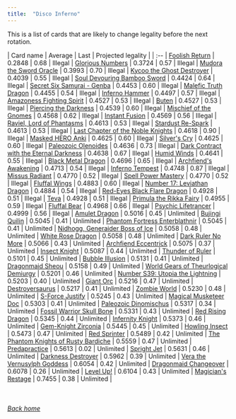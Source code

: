```yaml
---
title:  "Disco Inferno"
---
```


This is a list of cards that are likely to change legality before the next rotation.

| Card name | Average | Last | Projected legality |
| :-- |
[Foolish Return](https://db.ygoprodeck.com/card/?search=Foolish%20Return) | 0.2848 | 0.68 | Illegal |
[Glorious Numbers](https://db.ygoprodeck.com/card/?search=Glorious%20Numbers) | 0.3724 | 0.57 | Illegal |
[Mudora the Sword Oracle](https://db.ygoprodeck.com/card/?search=Mudora%20the%20Sword%20Oracle) | 0.3993 | 0.70 | Illegal |
[Kycoo the Ghost Destroyer](https://db.ygoprodeck.com/card/?search=Kycoo%20the%20Ghost%20Destroyer) | 0.4039 | 0.55 | Illegal |
[Soul Devouring Bamboo Sword](https://db.ygoprodeck.com/card/?search=Soul%20Devouring%20Bamboo%20Sword) | 0.4424 | 0.64 | Illegal |
[Secret Six Samurai - Genba](https://db.ygoprodeck.com/card/?search=Secret%20Six%20Samurai%20-%20Genba) | 0.4453 | 0.60 | Illegal |
[Malefic Truth Dragon](https://db.ygoprodeck.com/card/?search=Malefic%20Truth%20Dragon) | 0.4455 | 0.54 | Illegal |
[Inferno Hammer](https://db.ygoprodeck.com/card/?search=Inferno%20Hammer) | 0.4497 | 0.57 | Illegal |
[Amazoness Fighting Spirit](https://db.ygoprodeck.com/card/?search=Amazoness%20Fighting%20Spirit) | 0.4527 | 0.53 | Illegal |
[Buten](https://db.ygoprodeck.com/card/?search=Buten) | 0.4527 | 0.53 | Illegal |
[Piercing the Darkness](https://db.ygoprodeck.com/card/?search=Piercing%20the%20Darkness) | 0.4539 | 0.60 | Illegal |
[Mischief of the Gnomes](https://db.ygoprodeck.com/card/?search=Mischief%20of%20the%20Gnomes) | 0.4568 | 0.62 | Illegal |
[Instant Fusion](https://db.ygoprodeck.com/card/?search=Instant%20Fusion) | 0.4569 | 0.56 | Illegal |
[Raviel, Lord of Phantasms](https://db.ygoprodeck.com/card/?search=Raviel,%20Lord%20of%20Phantasms) | 0.4613 | 0.53 | Illegal |
[Stardust Re-Spark](https://db.ygoprodeck.com/card/?search=Stardust%20Re-Spark) | 0.4613 | 0.53 | Illegal |
[Last Chapter of the Noble Knights](https://db.ygoprodeck.com/card/?search=Last%20Chapter%20of%20the%20Noble%20Knights) | 0.4618 | 0.90 | Illegal |
[Masked HERO Anki](https://db.ygoprodeck.com/card/?search=Masked%20HERO%20Anki) | 0.4625 | 0.60 | Illegal |
[Silver's Cry](https://db.ygoprodeck.com/card/?search=Silver's%20Cry) | 0.4625 | 0.60 | Illegal |
[Paleozoic Olenoides](https://db.ygoprodeck.com/card/?search=Paleozoic%20Olenoides) | 0.4636 | 0.73 | Illegal |
[Dark Contract with the Eternal Darkness](https://db.ygoprodeck.com/card/?search=Dark%20Contract%20with%20the%20Eternal%20Darkness) | 0.4638 | 0.67 | Illegal |
[Humid Winds](https://db.ygoprodeck.com/card/?search=Humid%20Winds) | 0.4641 | 0.55 | Illegal |
[Black Metal Dragon](https://db.ygoprodeck.com/card/?search=Black%20Metal%20Dragon) | 0.4696 | 0.65 | Illegal |
[Archfiend's Awakening](https://db.ygoprodeck.com/card/?search=Archfiend's%20Awakening) | 0.4713 | 0.54 | Illegal |
[Inferno Tempest](https://db.ygoprodeck.com/card/?search=Inferno%20Tempest) | 0.4748 | 0.87 | Illegal |
[Missus Radiant](https://db.ygoprodeck.com/card/?search=Missus%20Radiant) | 0.4770 | 0.52 | Illegal |
[Spell Power Mastery](https://db.ygoprodeck.com/card/?search=Spell%20Power%20Mastery) | 0.4770 | 0.52 | Illegal |
[Fluffal Wings](https://db.ygoprodeck.com/card/?search=Fluffal%20Wings) | 0.4883 | 0.60 | Illegal |
[Number 17: Leviathan Dragon](https://db.ygoprodeck.com/card/?search=Number%2017:%20Leviathan%20Dragon) | 0.4884 | 0.54 | Illegal |
[Red-Eyes Black Flare Dragon](https://db.ygoprodeck.com/card/?search=Red-Eyes%20Black%20Flare%20Dragon) | 0.4928 | 0.51 | Illegal |
[Teva](https://db.ygoprodeck.com/card/?search=Teva) | 0.4928 | 0.51 | Illegal |
[Primula the Rikka Fairy](https://db.ygoprodeck.com/card/?search=Primula%20the%20Rikka%20Fairy) | 0.4955 | 0.59 | Illegal |
[Fluffal Bear](https://db.ygoprodeck.com/card/?search=Fluffal%20Bear) | 0.4968 | 0.66 | Illegal |
[Psychic Lifetrancer](https://db.ygoprodeck.com/card/?search=Psychic%20Lifetrancer) | 0.4999 | 0.56 | Illegal |
[Amulet Dragon](https://db.ygoprodeck.com/card/?search=Amulet%20Dragon) | 0.5016 | 0.45 | Unlimited |
[Bujingi Quilin](https://db.ygoprodeck.com/card/?search=Bujingi%20Quilin) | 0.5045 | 0.41 | Unlimited |
[Phantom Fortress Enterblathnir](https://db.ygoprodeck.com/card/?search=Phantom%20Fortress%20Enterblathnir) | 0.5045 | 0.41 | Unlimited |
[Nidhogg, Generaider Boss of Ice](https://db.ygoprodeck.com/card/?search=Nidhogg,%20Generaider%20Boss%20of%20Ice) | 0.5058 | 0.48 | Unlimited |
[White Rose Dragon](https://db.ygoprodeck.com/card/?search=White%20Rose%20Dragon) | 0.5058 | 0.48 | Unlimited |
[Dark Ruler No More](https://db.ygoprodeck.com/card/?search=Dark%20Ruler%20No%20More) | 0.5066 | 0.43 | Unlimited |
[Archfiend Eccentrick](https://db.ygoprodeck.com/card/?search=Archfiend%20Eccentrick) | 0.5075 | 0.37 | Unlimited |
[Insect Knight](https://db.ygoprodeck.com/card/?search=Insect%20Knight) | 0.5087 | 0.44 | Unlimited |
[Thunder of Ruler](https://db.ygoprodeck.com/card/?search=Thunder%20of%20Ruler) | 0.5101 | 0.45 | Unlimited |
[Bubble Illusion](https://db.ygoprodeck.com/card/?search=Bubble%20Illusion) | 0.5131 | 0.41 | Unlimited |
[Dragonmaid Sheou](https://db.ygoprodeck.com/card/?search=Dragonmaid%20Sheou) | 0.5158 | 0.49 | Unlimited |
[World Gears of Theurlogical Demiurgy](https://db.ygoprodeck.com/card/?search=World%20Gears%20of%20Theurlogical%20Demiurgy) | 0.5201 | 0.46 | Unlimited |
[Number S39: Utopia the Lightning](https://db.ygoprodeck.com/card/?search=Number%20S39:%20Utopia%20the%20Lightning) | 0.5203 | 0.40 | Unlimited |
[Giant Orc](https://db.ygoprodeck.com/card/?search=Giant%20Orc) | 0.5216 | 0.47 | Unlimited |
[Destroyersaurus](https://db.ygoprodeck.com/card/?search=Destroyersaurus) | 0.5217 | 0.41 | Unlimited |
[Zombie World](https://db.ygoprodeck.com/card/?search=Zombie%20World) | 0.5230 | 0.48 | Unlimited |
[S-Force Justify](https://db.ygoprodeck.com/card/?search=S-Force%20Justify) | 0.5245 | 0.43 | Unlimited |
[Magical Musketeer Doc](https://db.ygoprodeck.com/card/?search=Magical%20Musketeer%20Doc) | 0.5303 | 0.41 | Unlimited |
[Paleozoic Dinomischus](https://db.ygoprodeck.com/card/?search=Paleozoic%20Dinomischus) | 0.5317 | 0.34 | Unlimited |
[Fossil Warrior Skull Bone](https://db.ygoprodeck.com/card/?search=Fossil%20Warrior%20Skull%20Bone) | 0.5331 | 0.43 | Unlimited |
[Red Rising Dragon](https://db.ygoprodeck.com/card/?search=Red%20Rising%20Dragon) | 0.5345 | 0.44 | Unlimited |
[Infernity Knight](https://db.ygoprodeck.com/card/?search=Infernity%20Knight) | 0.5373 | 0.46 | Unlimited |
[Gem-Knight Zirconia](https://db.ygoprodeck.com/card/?search=Gem-Knight%20Zirconia) | 0.5445 | 0.45 | Unlimited |
[Howling Insect](https://db.ygoprodeck.com/card/?search=Howling%20Insect) | 0.5473 | 0.47 | Unlimited |
[Red Sprinter](https://db.ygoprodeck.com/card/?search=Red%20Sprinter) | 0.5489 | 0.42 | Unlimited |
[The Phantom Knights of Rusty Bardiche](https://db.ygoprodeck.com/card/?search=The%20Phantom%20Knights%20of%20Rusty%20Bardiche) | 0.5559 | 0.47 | Unlimited |
[Predapractice](https://db.ygoprodeck.com/card/?search=Predapractice) | 0.5613 | 0.02 | Unlimited |
[Spright Jet](https://db.ygoprodeck.com/card/?search=Spright%20Jet) | 0.5631 | 0.46 | Unlimited |
[Darkness Destroyer](https://db.ygoprodeck.com/card/?search=Darkness%20Destroyer) | 0.5962 | 0.39 | Unlimited |
[Vera the Vernusylph Goddess](https://db.ygoprodeck.com/card/?search=Vera%20the%20Vernusylph%20Goddess) | 0.6054 | 0.42 | Unlimited |
[Dragonmaid Changeover](https://db.ygoprodeck.com/card/?search=Dragonmaid%20Changeover) | 0.6078 | 0.26 | Unlimited |
[Level Up!](https://db.ygoprodeck.com/card/?search=Level%20Up!) | 0.6104 | 0.43 | Unlimited |
[Magician's Restage](https://db.ygoprodeck.com/card/?search=Magician's%20Restage) | 0.7455 | 0.38 | Unlimited |

<br>

###### [Back home](index)